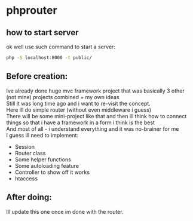 # phprouter 

## how to start server
ok well use such command to start a server:
```sh
php -S localhost:8000 -t public/
```

## Before creation:
Ive already done huge mvc framework project that was basically 3 other (not mine) projects combined + my own ideas </br>
Still it was long time ago and i want to re-visit the concept. </br>
Here ill do simple router (without even middleware i guess) </br>
There will be some mini-project like that and then ill think how to connect things so that i have a framework in a form i think is the best </br>
And most of all - i understand everything and it was no-brainer for me </br>
I guess ill need to implement:
- Session
- Router class
- Some helper functions
- Some autoloading feature
- Controller to show off it works
- htaccess 

## After doing:
Ill update this one once im done with the router.